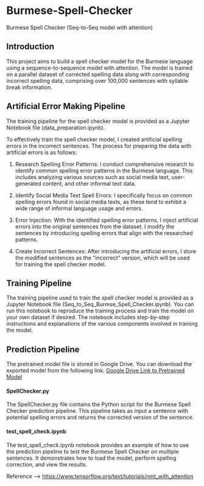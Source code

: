 # Burmese-Spell-Checker
Burmese Spell Checker (Seq-to-Seq model with attention)

## Introduction
This project aims to build a spell checker model for the Burmese language using a sequence-to-sequence model with attention. The model is trained on a parallel dataset of corrected spelling data along with corresponding incorrect spelling data, comprising over 100,000 sentences with syllable break information.

## Artificial Error Making Pipeline
The training pipeline for the spell checker model is provided as a Jupyter Notebook file (data_preparation.ipynb). 

To effectively train the spell checker model, I created artificial spelling errors in the incorrect sentences. The process for preparing the data with artificial errors is as follows:

1. Research Spelling Error Patterns: I conduct comprehensive research to identify common spelling error patterns in the Burmese language. This includes analyzing various sources such as social media text, user-generated content, and other informal text data.

2. Identify Social Media Text Spell Errors: I specifically focus on common spelling errors found in social media texts, as these tend to exhibit a wide range of informal language usage and errors.

3. Error Injection: With the identified spelling error patterns, I inject artificial errors into the original sentences from the dataset. I modify the sentences by introducing spelling errors that align with the researched patterns.

4. Create Incorrect Sentences: After introducing the artificial errors, I store the modified sentences as the "incorrect" version, which will be used for training the spell checker model.

## Training Pipeline
The training pipeline used to train the spell checker model is provided as a Jupyter Notebook file (Seq_to_Seq_Burmse_Spell_Checker.ipynb). You can run this notebook to reproduce the training process and train the model on your own dataset if desired. The notebook includes step-by-step instructions and explanations of the various components involved in training the model.

## Prediction Pipeline
The pretrained model file is stored in Google Drive. You can download the exported model from the following link:
[Google Drive Link to Pretrained Model](https://drive.google.com/file/d/1BgIQ3dxqWJYweaa_rvU0b5BeUTCtgnkt/view?usp=sharing)

#### SpellChecker.py
The SpellChecker.py file contains the Python script for the Burmese Spell Checker prediction pipeline. This pipeline takes as input a sentence with potential spelling errors and returns the corrected version of the sentence.

#### test_spell_check.ipynb
The test_spell_check.ipynb notebook provides an example of how to use the prediction pipeline to test the Burmese Spell Checker on multiple sentences. It demonstrates how to load the model, perform spelling correction, and view the results.

Reference --> https://www.tensorflow.org/text/tutorials/nmt_with_attention




